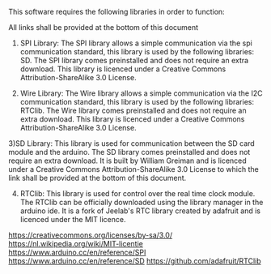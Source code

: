 This software requires the following libraries in order to function:

All links shall be provided at the bottom of this document

1) SPI Library:
  The SPI library allows a simple communication via the spi communication standard, this library is used by the following libraries: SD. The SPI library comes preinstalled and does not require an extra download. This library is licenced under a Creative Commons Attribution-ShareAlike 3.0 License. 
  
2) Wire Library:
  The Wire library allows a simple communication via the I2C communication standard, this library is used by the following libraries: RTClib. The Wire library comes preinstalled and does not require an extra download. This library is licenced under a Creative Commons Attribution-ShareAlike 3.0 License. 
  
3)SD Library:
  This library is used for communication between the SD card module and the arduino. The SD library comes preinstalled and does not require an extra download. It is built by William Greiman and is licenced under a Creative Commons Attribution-ShareAlike 3.0 License to which the link shall be provided at the bottom of this document. 
  
4) RTClib:
  This library is used for control over the real time clock module. The RTClib can be officially downloaded using the library manager in the arduino ide. It is a fork of Jeelab's RTC library created by adafruit and is licenced under the MIT licence.
  

  
https://creativecommons.org/licenses/by-sa/3.0/
https://nl.wikipedia.org/wiki/MIT-licentie
https://www.arduino.cc/en/reference/SPI
https://www.arduino.cc/en/reference/SD
https://github.com/adafruit/RTClib
 
